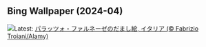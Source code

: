 ## Bing Wallpaper (2024-04)
![](https://www.bing.com/th?id=OHR.PalazzoFarnese_JA-JP7372412499_UHD.jpg&w=1000)Latest: [パラッツォ・ファルネーゼのだまし絵, イタリア (© Fabrizio Troiani/Alamy)](https://www.bing.com/th?id=OHR.PalazzoFarnese_JA-JP7372412499_UHD.jpg)
